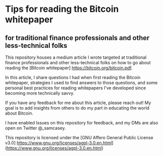 # Tips for reading the Bitcoin whitepaper

## for traditional finance professionals and other less-technical folks

This repository houses a medium article I wrote targeted at traditional finance professionals and other less-technical folks on how to go about reading the [Bitcoin whitepaper] <https://bitcoin.org/bitcoin.pdf>.

In this article, I share questions I had when first reading the Bitcoin whitepaper, strategies I used to find answers to those questions, and some personal best practices for reading whitepapers I've developed since becoming more technically savvy.

If you have any feedback for me about this article, please reach out! My goal is to add insights from others to do my part in educating the world about Bitcoin.

I have enabled Issues on this repository for feedback, and my DMs are also open on Twitter @_samcasey.

This repository is licensed under the [GNU Affero General Public License v3.0] <https://www.gnu.org/licenses/agpl-3.0.en.html>] (https://www.gnu.org/licenses/agpl-3.0.en.html)
